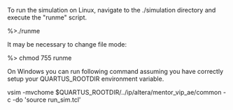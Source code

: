 To run the simulation on Linux, navigate to the ./simulation directory and execute the "runme" script.

%>./runme

It may be necessary to change file mode:

%> chmod 755 runme

On Windows you can run following command assuming you have correctly setup your QUARTUS_ROOTDIR environment variable.

vsim -mvchome $QUARTUS_ROOTDIR/../ip/altera/mentor_vip_ae/common -c -do 'source run_sim.tcl'
